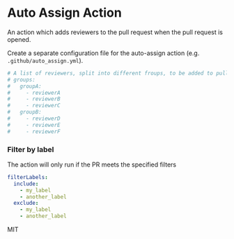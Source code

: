 # Auto Assign Action

An action which adds reviewers to the pull request when the pull request is opened.

Create a separate configuration file for the auto-assign action (e.g. `.github/auto_assign.yml`).

```yaml
# A list of reviewers, split into different froups, to be added to pull requests (GitHub user name) alternatively
# groups:
#   groupA:
#     - reviewerA
#     - reviewerB
#     - reviewerC
#   groupB:
#     - reviewerD
#     - reviewerE
#     - reviewerF
```

### Filter by label

The action will only run if the PR meets the specified filters

```yaml
filterLabels:
  include:
    - my_label
    - another_label
  exclude:
    - my_label
    - another_label
```

MIT
